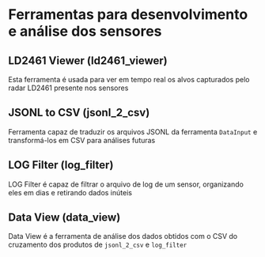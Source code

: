 # Ferramentas para desenvolvimento e análise dos sensores

## LD2461 Viewer  (ld2461_viewer)
Esta ferramenta é usada para ver em tempo real os alvos capturados pelo radar LD2461
presente nos sensores

## JSONL to CSV (jsonl_2_csv)
Ferramenta capaz de traduzir os arquivos JSONL da ferramenta ```DataInput``` e transformá-los em CSV para análises futuras

## LOG Filter (log_filter)
LOG Filter é capaz de filtrar o arquivo de log de um sensor,
organizando eles em dias e retirando dados inúteis

## Data View (data_view)
Data View é a ferramenta de análise dos dados obtidos com o
CSV do cruzamento dos produtos de ```jsonl_2_csv``` e ```log_filter```